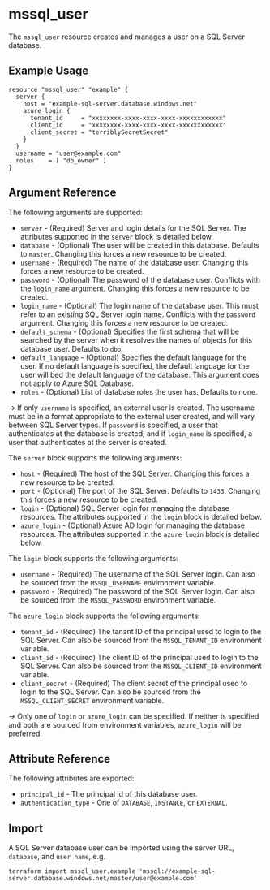 # mssql_user

The `mssql_user` resource creates and manages a user on a SQL Server database.

## Example Usage

```hcl
resource "mssql_user" "example" {
  server {
    host = "example-sql-server.database.windows.net"
    azure_login {
      tenant_id     = "xxxxxxxx-xxxx-xxxx-xxxx-xxxxxxxxxxxx"
      client_id     = "xxxxxxxx-xxxx-xxxx-xxxx-xxxxxxxxxxxx"
      client_secret = "terriblySecretSecret"
    }
  }
  username = "user@example.com"
  roles    = [ "db_owner" ]
}
```

## Argument Reference

The following arguments are supported:

* `server` - (Required) Server and login details for the SQL Server. The attributes supported in the `server` block is detailed below.
* `database` - (Optional) The user will be created in this database. Defaults to `master`. Changing this forces a new resource to be created.
* `username` - (Required) The name of the database user. Changing this forces a new resource to be created.
* `password` - (Optional) The password of the database user. Conflicts with the `login_name` argument. Changing this forces a new resource to be created.
* `login_name` - (Optional) The login name of the database user. This must refer to an existing SQL Server login name. Conflicts with the `password` argument. Changing this forces a new resource to be created.
* `default_schema` - (Optional) Specifies the first schema that will be searched by the server when it resolves the names of objects for this database user. Defaults to `dbo`.
* `default_language` - (Optional) Specifies the default language for the user. If no default language is specified, the default language for the user will bed the default language of the database. This argument does not apply to Azure SQL Database.
* `roles` - (Optional) List of database roles the user has. Defaults to none.

-> If only `username` is specified, an external user is created. The username must be in a format appropriate to the external user created, and will vary between SQL Server types. If `password` is specified, a user that authenticates at the database is created, and if `login_name` is specified, a user that authenticates at the server is created.

The `server` block supports the following arguments:

* `host` - (Required) The host of the SQL Server. Changing this forces a new resource to be created.
* `port` - (Optional) The port of the SQL Server. Defaults to `1433`. Changing this forces a new resource to be created.
* `login` - (Optional) SQL Server login for managing the database resources. The attributes supported in the `login` block is detailed below.
* `azure_login` - (Optional) Azure AD login for managing the database resources. The attributes supported in the `azure_login` block is detailed below.

The `login` block supports the following arguments:

* `username` - (Required) The username of the SQL Server login. Can also be sourced from the `MSSQL_USERNAME` environment variable.
* `password` - (Required) The password of the SQL Server login. Can also be sourced from the `MSSQL_PASSWORD` environment variable.

The `azure_login` block supports the following arguments:

* `tenant_id` - (Required) The tanant ID of the principal used to login to the SQL Server. Can also be sourced from the `MSSQL_TENANT_ID` environment variable.
* `client_id` - (Required) The client ID of the principal used to login to the SQL Server. Can also be sourced from the `MSSQL_CLIENT_ID` environment variable.
* `client_secret` - (Required) The client secret of the principal used to login to the SQL Server. Can also be sourced from the `MSSQL_CLIENT_SECRET` environment variable.

-> Only one of `login` or `azure_login` can be specified. If neither is specified and both are sourced from environment variables, `azure_login` will be preferred.

## Attribute Reference

The following attributes are exported:

* `principal_id` - The principal id of this database user.
* `authentication_type` - One of `DATABASE`, `INSTANCE`, or `EXTERNAL`.

## Import

A SQL Server database user can be imported using the server URL, `database`, and `user name`, e.g.

```shell
terraform import mssql_user.example 'mssql://example-sql-server.database.windows.net/master/user@example.com'
```
